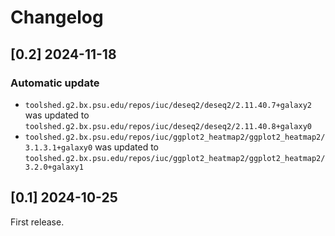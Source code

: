 # Changelog

## [0.2] 2024-11-18

### Automatic update
- `toolshed.g2.bx.psu.edu/repos/iuc/deseq2/deseq2/2.11.40.7+galaxy2` was updated to `toolshed.g2.bx.psu.edu/repos/iuc/deseq2/deseq2/2.11.40.8+galaxy0`
- `toolshed.g2.bx.psu.edu/repos/iuc/ggplot2_heatmap2/ggplot2_heatmap2/3.1.3.1+galaxy0` was updated to `toolshed.g2.bx.psu.edu/repos/iuc/ggplot2_heatmap2/ggplot2_heatmap2/3.2.0+galaxy1`

## [0.1] 2024-10-25

First release.
